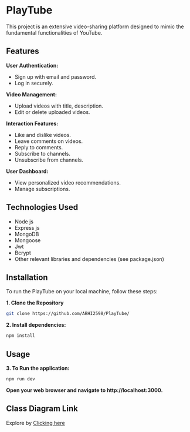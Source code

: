 
# PlayTube


This project is an extensive video-sharing platform designed to mimic the fundamental functionalities of YouTube.
## Features


**User Authentication:**

- Sign up with email and password.
- Log in securely.

**Video Management:**

- Upload videos with title, description.
- Edit or delete uploaded videos.

**Interaction Features:**

- Like and dislike videos.
- Leave comments on videos.
- Reply to comments.
- Subscribe to channels.
- Unsubscribe from channels.

**User Dashboard:**

- View personalized video recommendations.
- Manage subscriptions.


## Technologies Used


- Node js
- Express js
- MongoDB
- Mongoose
- Jwt
- Bcrypt
- Other relevant libraries and dependencies (see package.json)


## Installation

To run the PlayTube on your local machine, follow these steps:


  **1. Clone the Repository**
```bash
git clone https://github.com/ABHI2598/PlayTube/
```
  **2. Install dependencies:**

```bash
npm install
```
## Usage

**3. To Run the application:**
```bash
npm run dev
```
**Open your web browser and navigate to http://localhost:3000.**


## Class Diagram Link

Explore by [Clicking here](https://app.eraser.io/workspace/YtPqZ1VogxGy1jzIDkzj)